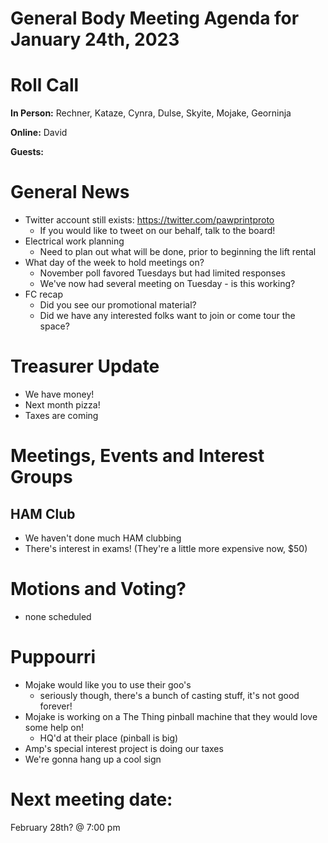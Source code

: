 # General Body Meeting Agenda for January 24th, 2023
# Roll Call
**In Person:** Rechner, Kataze, Cynra, Dulse, Skyite, Mojake, Georninja

**Online:** David

**Guests:** 

# General News
  - Twitter account still exists: https://twitter.com/pawprintproto
    - If you would like to tweet on our behalf, talk to the board!
  - Electrical work planning
    - Need to plan out what will be done, prior to beginning the lift rental
  - What day of the week to hold meetings on?
    - November poll favored Tuesdays but had limited responses
    - We've now had several meeting on Tuesday - is this working?
  - FC recap
    - Did you see our promotional material?
    - Did we have any interested folks want to join or come tour the space?
  
# Treasurer Update
  - We have money!
  - Next month pizza!
  - Taxes are coming
# Meetings, Events and Interest Groups
## HAM Club
  - We haven't done much HAM clubbing
  - There's interest in exams! (They're a little more expensive now, $50)
# Motions and Voting?
  - none scheduled
# Puppourri
  - Mojake would like you to use their goo's
    - seriously though, there's a bunch of casting stuff, it's not good forever!
  - Mojake is working on a The Thing pinball machine that they would love some help on!
    - HQ'd at their place (pinball is big)
  - Amp's special interest project is doing our taxes
  - We're gonna hang up a cool sign


# Next meeting date:
February 28th? @ 7:00 pm
